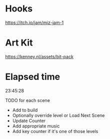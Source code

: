 # Hooks
 https://itch.io/jam/miz-jam-1

# Art Kit
 https://kenney.nl/assets/bit-pack

# Elapsed time
 23:45:28

TODO for each scene
 - Add to build
 - Optionally override level or Load Next Scene
 - Update Counter
 - Add appropriate music
 - Add key counter if it's one of those levels